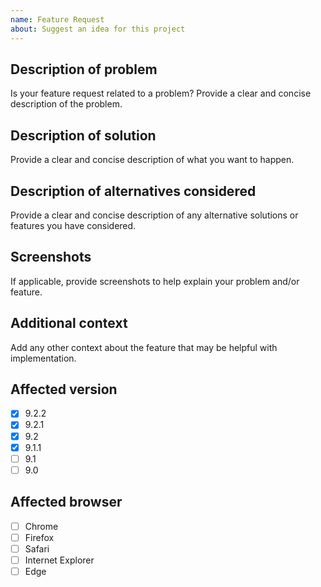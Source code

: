 ```yaml
---
name: Feature Request
about: Suggest an idea for this project
---
```

 <!-- 
  Please read contribution guideline first: https://github.com/dnnsoftware/Dnn.Platform/blob/development/CONTRIBUTING.md 
  Any potential security issues should be sent to security@dnnsoftware.com, rather than posted on GitHub
-->

## Description of problem
Is your feature request related to a problem? Provide a clear and concise description of the problem.

## Description of solution
Provide a clear and concise description of what you want to happen.

## Description of alternatives considered
Provide a clear and concise description of any alternative solutions or features you have considered.

## Screenshots
If applicable, provide screenshots to help explain your problem and/or feature.

## Additional context
Add any other context about the feature that may be helpful with implementation.

## Affected version
<!-- Check all that apply and add more if necessary -->

* [x] 9.2.2
* [x] 9.2.1
* [x] 9.2
* [x] 9.1.1
* [ ] 9.1
* [ ] 9.0

## Affected browser
<!-- 
  Check all that apply and add more if necessary.
  If possible, please also specify exact versions and mention the operating system
-->

* [ ] Chrome
* [ ] Firefox
* [ ] Safari
* [ ] Internet Explorer
* [ ] Edge
